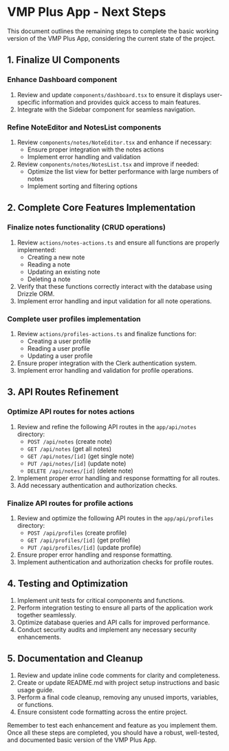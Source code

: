 # VMP Plus App - Next Steps

This document outlines the remaining steps to complete the basic working version of the VMP Plus App, considering the current state of the project.

## 1. Finalize UI Components

### Enhance Dashboard component
1. Review and update `components/dashboard.tsx` to ensure it displays user-specific information and provides quick access to main features.
2. Integrate with the Sidebar component for seamless navigation.

### Refine NoteEditor and NotesList components
1. Review `components/notes/NoteEditor.tsx` and enhance if necessary:
   - Ensure proper integration with the notes actions
   - Implement error handling and validation
2. Review `components/notes/NotesList.tsx` and improve if needed:
   - Optimize the list view for better performance with large numbers of notes
   - Implement sorting and filtering options

## 2. Complete Core Features Implementation

### Finalize notes functionality (CRUD operations)
1. Review `actions/notes-actions.ts` and ensure all functions are properly implemented:
   - Creating a new note
   - Reading a note
   - Updating an existing note
   - Deleting a note
2. Verify that these functions correctly interact with the database using Drizzle ORM.
3. Implement error handling and input validation for all note operations.

### Complete user profiles implementation
1. Review `actions/profiles-actions.ts` and finalize functions for:
   - Creating a user profile
   - Reading a user profile
   - Updating a user profile
2. Ensure proper integration with the Clerk authentication system.
3. Implement error handling and validation for profile operations.

## 3. API Routes Refinement

### Optimize API routes for notes actions
1. Review and refine the following API routes in the `app/api/notes` directory:
   - `POST /api/notes` (create note)
   - `GET /api/notes` (get all notes)
   - `GET /api/notes/[id]` (get single note)
   - `PUT /api/notes/[id]` (update note)
   - `DELETE /api/notes/[id]` (delete note)
2. Implement proper error handling and response formatting for all routes.
3. Add necessary authentication and authorization checks.

### Finalize API routes for profile actions
1. Review and optimize the following API routes in the `app/api/profiles` directory:
   - `POST /api/profiles` (create profile)
   - `GET /api/profiles/[id]` (get profile)
   - `PUT /api/profiles/[id]` (update profile)
2. Ensure proper error handling and response formatting.
3. Implement authentication and authorization checks for profile routes.

## 4. Testing and Optimization

1. Implement unit tests for critical components and functions.
2. Perform integration testing to ensure all parts of the application work together seamlessly.
3. Optimize database queries and API calls for improved performance.
4. Conduct security audits and implement any necessary security enhancements.

## 5. Documentation and Cleanup

1. Review and update inline code comments for clarity and completeness.
2. Create or update README.md with project setup instructions and basic usage guide.
3. Perform a final code cleanup, removing any unused imports, variables, or functions.
4. Ensure consistent code formatting across the entire project.

Remember to test each enhancement and feature as you implement them. Once all these steps are completed, you should have a robust, well-tested, and documented basic version of the VMP Plus App.